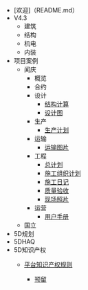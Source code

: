 <!--* markdown格式-->
<!--  * [基本格式](quickstart.md)-->
<!--  * [嵌入文件](more-pages.md)-->
* [欢迎]（README.md）
* V4.3
  * 建筑
  * 结构
  * 机电
  * 内装
* 项目案例
  * 闻庆
      * 概览
      * 合约
      * 设计
        * [结构计算](deploy.md)
        * [设计图](configuration.md)
      * 生产
        * [生产计划](cdn.md)
      * 运输
        * [运输图片](plugins.md)
      * 工程
        * [总计划](markdown.md)
        * [施工组织计划](ssr.md)
        * [施工日记](write-a-plugin.md)
        * [质量验收](language-highlight.md)
        * [现场照片](themes.md)
      * 运营
        * [用户手册](helpers.md)
  * 国立
* 5D规划
* 5DHAQ
* 5D知识产权
  * [平台知识产权规则](pwa.md)
 
    * [预留](vue.md)


